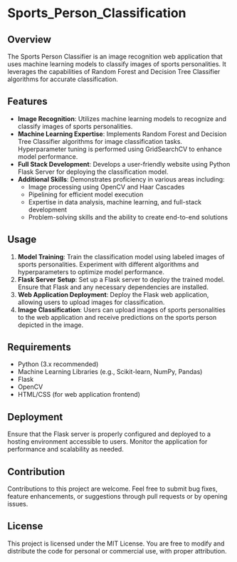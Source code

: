 # Sports_Person_Classification


## Overview
The Sports Person Classifier is an image recognition web application that uses machine learning models to classify images of sports personalities. It leverages the capabilities of Random Forest and Decision Tree Classifier algorithms for accurate classification.

## Features
- **Image Recognition**: Utilizes machine learning models to recognize and classify images of sports personalities.
- **Machine Learning Expertise**: Implements Random Forest and Decision Tree Classifier algorithms for image classification tasks. Hyperparameter tuning is performed using GridSearchCV to enhance model performance.
- **Full Stack Development**: Develops a user-friendly website using Python Flask Server for deploying the classification model.
- **Additional Skills**: Demonstrates proficiency in various areas including:
  - Image processing using OpenCV and Haar Cascades
  - Pipelining for efficient model execution
  - Expertise in data analysis, machine learning, and full-stack development
  - Problem-solving skills and the ability to create end-to-end solutions

## Usage
1. **Model Training**: Train the classification model using labeled images of sports personalities. Experiment with different algorithms and hyperparameters to optimize model performance.
2. **Flask Server Setup**: Set up a Flask server to deploy the trained model. Ensure that Flask and any necessary dependencies are installed.
3. **Web Application Deployment**: Deploy the Flask web application, allowing users to upload images for classification.
4. **Image Classification**: Users can upload images of sports personalities to the web application and receive predictions on the sports person depicted in the image.

## Requirements
- Python (3.x recommended)
- Machine Learning Libraries (e.g., Scikit-learn, NumPy, Pandas)
- Flask
- OpenCV
- HTML/CSS (for web application frontend)

## Deployment
Ensure that the Flask server is properly configured and deployed to a hosting environment accessible to users. Monitor the application for performance and scalability as needed.

## Contribution
Contributions to this project are welcome. Feel free to submit bug fixes, feature enhancements, or suggestions through pull requests or by opening issues.

## License
This project is licensed under the MIT License. You are free to modify and distribute the code for personal or commercial use, with proper attribution.

